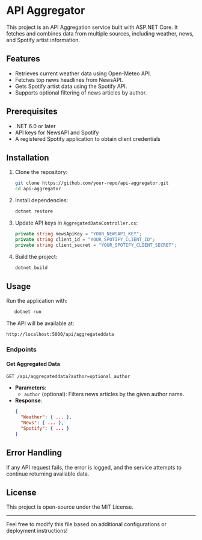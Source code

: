 # API Aggregator

This project is an API Aggregation service built with ASP.NET Core. It fetches and combines data from multiple sources, including weather, news, and Spotify artist information.

## Features
- Retrieves current weather data using Open-Meteo API.
- Fetches top news headlines from NewsAPI.
- Gets Spotify artist data using the Spotify API.
- Supports optional filtering of news articles by author.

## Prerequisites
- .NET 6.0 or later
- API keys for NewsAPI and Spotify
- A registered Spotify application to obtain client credentials

## Installation
1. Clone the repository:
   ```sh
   git clone https://github.com/your-repo/api-aggregator.git
   cd api-aggregator
   ```
2. Install dependencies:
   ```sh
   dotnet restore
   ```
3. Update API keys in `AggregatedDataController.cs`:
   ```csharp
   private string newsApiKey = "YOUR_NEWSAPI_KEY";
   private string client_id = "YOUR_SPOTIFY_CLIENT_ID";
   private string client_secret = "YOUR_SPOTIFY_CLIENT_SECRET";
   ```
4. Build the project:
   ```sh
   dotnet build
   ```

## Usage
Run the application with:
```sh
   dotnet run
```
The API will be available at:
```
http://localhost:5000/api/aggregateddata
```

### Endpoints
#### Get Aggregated Data
```
GET /api/aggregateddata?author=optional_author
```
- **Parameters**:
  - `author` (optional): Filters news articles by the given author name.
- **Response**:
  ```json
  {
    "Weather": { ... },
    "News": { ... },
    "Spotify": { ... }
  }
  ```

## Error Handling
If any API request fails, the error is logged, and the service attempts to continue returning available data.

## License
This project is open-source under the MIT License.

---
Feel free to modify this file based on additional configurations or deployment instructions!

